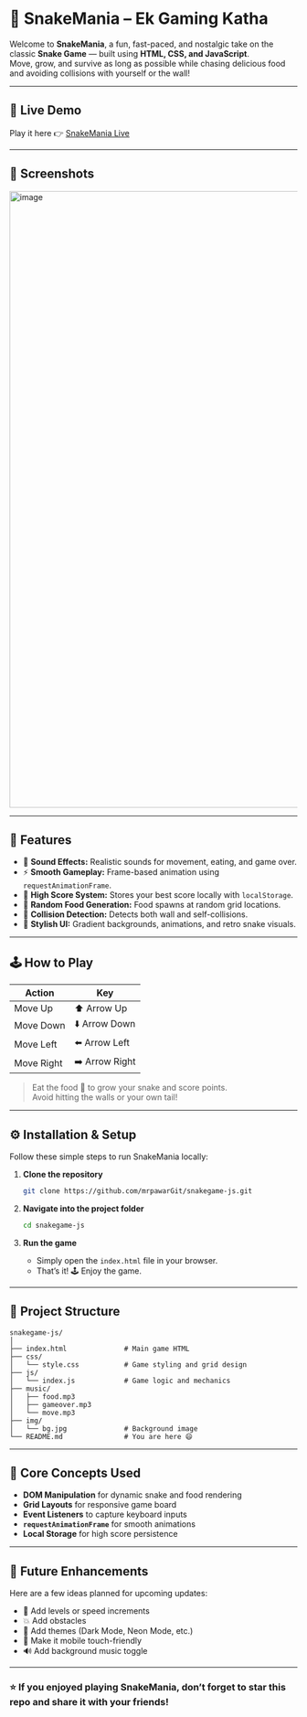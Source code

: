 
# 🐍 SnakeMania – Ek Gaming Katha

Welcome to **SnakeMania**, a fun, fast-paced, and nostalgic take on the classic **Snake Game** — built using **HTML, CSS, and JavaScript**.  
Move, grow, and survive as long as possible while chasing delicious food and avoiding collisions with yourself or the wall!

---

## 🚀 Live Demo
Play it here 👉 [SnakeMania Live](https://mrpawargit.github.io/snakegame-js/)  

---

## 📸 Screenshots

<img width="1919" height="1079" alt="image" src="https://github.com/user-attachments/assets/ec5eafc4-ae02-4ca9-8443-82e643fc4760" />

---

## 🧩 Features

- 🎵 **Sound Effects:** Realistic sounds for movement, eating, and game over.
- ⚡ **Smooth Gameplay:** Frame-based animation using `requestAnimationFrame`.
- 💾 **High Score System:** Stores your best score locally with `localStorage`.
- 🍎 **Random Food Generation:** Food spawns at random grid locations.
- 🧠 **Collision Detection:** Detects both wall and self-collisions.
- 🎨 **Stylish UI:** Gradient backgrounds, animations, and retro snake visuals.

---

## 🕹️ How to Play

| Action | Key |
|--------|-----|
| Move Up | ⬆️ Arrow Up |
| Move Down | ⬇️ Arrow Down |
| Move Left | ⬅️ Arrow Left |
| Move Right | ➡️ Arrow Right |

> Eat the food 🍎 to grow your snake and score points.  
> Avoid hitting the walls or your own tail!

---

## ⚙️ Installation & Setup

Follow these simple steps to run SnakeMania locally:

1. **Clone the repository**

   ```bash
   git clone https://github.com/mrpawarGit/snakegame-js.git
   ```

1. **Navigate into the project folder**

   ```bash
   cd snakegame-js
   ```

2. **Run the game**

   * Simply open the `index.html` file in your browser.
   * That’s it! 🕹️ Enjoy the game.

---

## 📁 Project Structure
```
snakegame-js/
│
├── index.html              # Main game HTML
├── css/
│   └── style.css           # Game styling and grid design
├── js/
│   └── index.js            # Game logic and mechanics
├── music/
│   ├── food.mp3
│   ├── gameover.mp3
│   └── move.mp3
├── img/
│   └── bg.jpg              # Background image
└── README.md               # You are here 😄
```
---

## 🧠 Core Concepts Used

* **DOM Manipulation** for dynamic snake and food rendering
* **Grid Layouts** for responsive game board
* **Event Listeners** to capture keyboard inputs
* **`requestAnimationFrame`** for smooth animations
* **Local Storage** for high score persistence

---

## 🎯 Future Enhancements

Here are a few ideas planned for upcoming updates:

* 🐉 Add levels or speed increments
* 💥 Add obstacles
* 🌈 Add themes (Dark Mode, Neon Mode, etc.)
* 📱 Make it mobile touch-friendly
* 🔊 Add background music toggle

---

### ⭐ If you enjoyed playing SnakeMania, don’t forget to **star this repo** and share it with your friends!

